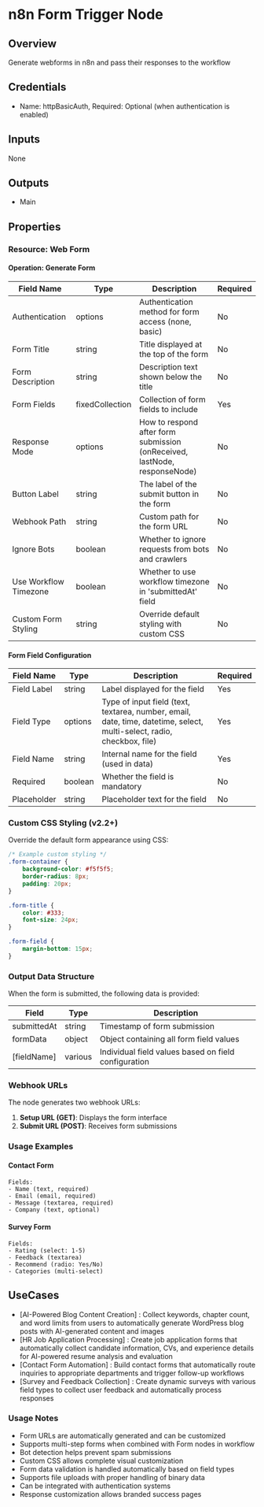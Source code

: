# n8n Form Trigger Node

## Overview

Generate webforms in n8n and pass their responses to the workflow

## Credentials

- Name: httpBasicAuth, Required: Optional (when authentication is enabled)

## Inputs

None

## Outputs

- Main

## Properties

### Resource: Web Form

#### Operation: Generate Form

| Field Name | Type | Description | Required |
|---|---|---|---|
| Authentication | options | Authentication method for form access (none, basic) | No |
| Form Title | string | Title displayed at the top of the form | No |
| Form Description | string | Description text shown below the title | No |
| Form Fields | fixedCollection | Collection of form fields to include | Yes |
| Response Mode | options | How to respond after form submission (onReceived, lastNode, responseNode) | No |
| Button Label | string | The label of the submit button in the form | No |
| Webhook Path | string | Custom path for the form URL | No |
| Ignore Bots | boolean | Whether to ignore requests from bots and crawlers | No |
| Use Workflow Timezone | boolean | Whether to use workflow timezone in 'submittedAt' field | No |
| Custom Form Styling | string | Override default styling with custom CSS | No |

#### Form Field Configuration

| Field Name | Type | Description | Required |
|---|---|---|---|
| Field Label | string | Label displayed for the field | Yes |
| Field Type | options | Type of input field (text, textarea, number, email, date, time, datetime, select, multi-select, radio, checkbox, file) | Yes |
| Field Name | string | Internal name for the field (used in data) | Yes |
| Required | boolean | Whether the field is mandatory | No |
| Placeholder | string | Placeholder text for the field | No |

### Custom CSS Styling (v2.2+)

Override the default form appearance using CSS:

```css
/* Example custom styling */
.form-container {
    background-color: #f5f5f5;
    border-radius: 8px;
    padding: 20px;
}

.form-title {
    color: #333;
    font-size: 24px;
}

.form-field {
    margin-bottom: 15px;
}
```

### Output Data Structure

When the form is submitted, the following data is provided:

| Field | Type | Description |
|-------|------|-------------|
| submittedAt | string | Timestamp of form submission |
| formData | object | Object containing all form field values |
| [fieldName] | various | Individual field values based on field configuration |

### Webhook URLs

The node generates two webhook URLs:

1. **Setup URL (GET)**: Displays the form interface
2. **Submit URL (POST)**: Receives form submissions

### Usage Examples

#### Contact Form
```
Fields:
- Name (text, required)
- Email (email, required) 
- Message (textarea, required)
- Company (text, optional)
```

#### Survey Form
```
Fields:
- Rating (select: 1-5)
- Feedback (textarea)
- Recommend (radio: Yes/No)
- Categories (multi-select)
```

## UseCases

- [AI-Powered Blog Content Creation] : Collect keywords, chapter count, and word limits from users to automatically generate WordPress blog posts with AI-generated content and images
- [HR Job Application Processing] : Create job application forms that automatically collect candidate information, CVs, and experience details for AI-powered resume analysis and evaluation
- [Contact Form Automation] : Build contact forms that automatically route inquiries to appropriate departments and trigger follow-up workflows
- [Survey and Feedback Collection] : Create dynamic surveys with various field types to collect user feedback and automatically process responses

### Usage Notes
- Form URLs are automatically generated and can be customized
- Supports multi-step forms when combined with Form nodes in workflow
- Bot detection helps prevent spam submissions
- Custom CSS allows complete visual customization
- Form data validation is handled automatically based on field types
- Supports file uploads with proper handling of binary data
- Can be integrated with authentication systems
- Response customization allows branded success pages


